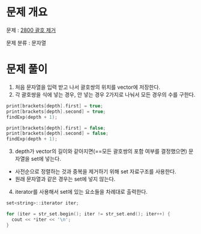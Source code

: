 # 문제 개요

문제 : [2800 괄호 제거](https://www.acmicpc.net/problem/2800)

문제 분류 : 문자열

# 문제 풀이

1. 처음 문자열을 입력 받고 나서 괄호쌍의 위치를 vector에 저장한다.
2. 각 괄호쌍을 식에 넣는 경우, 안 넣는 경우 2가지로 나눠서 모든 경우의 수를 구한다.

```c++
print[brackets[depth].first] = true;
print[brackets[depth].second] = true;
findExp(depth + 1);

print[brackets[depth].first] = false;
print[brackets[depth].second] = false;
findExp(depth + 1);
```

3. depth가 vector의 길이와 같아지면(==모든 괄호쌍의 포함 여부를 결정했으면) 문자열을 set에 넣는다.

- 사전순으로 정렬하는 것과 중복을 제거하기 위해 set 자료구조를 사용한다.
- 원래 문자열과 같은 경우는 set에 넣지 않는다.

4. iterator를 사용해서 set에 있는 요소들을 차례대로 출력한다.

```c++
set<string>::iterator iter;

for (iter = str_set.begin(); iter != str_set.end(); iter++) {
  cout << *iter << '\n';
}
```
